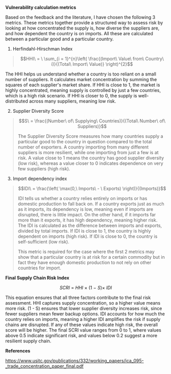 **Vulnerability calculation metrics**

Based on the feedback and the literature, I have chosen the following 3
metrics. These metrics together provide a structured way to assess risk
by looking at how concentrated the supply is, how diverse the suppliers
are, and how dependent the country is on imports. All these are
calculated between a particular good and a particular country.

1.  Herfindahl-Hirschman Index

> $$HHI\  = \ \sum_{i = 1}^{n}\left( \frac{(Import\ Value\ from\ Country\ i)}{(Total\ Import\ Value)} \right)^{2}$$

The HHI helps us understand whether a country is too reliant on a small
number of suppliers. It calculates market concentration by summing the
squares of each supplier's market share. If HHI is close to 1, the
market is highly concentrated, meaning supply is controlled by just a
few countries, which is a high risk scenario. If HHI is closer to 0, the
supply is well-distributed across many suppliers, meaning low risk.

2.  Supplier Diversity Score

> $$S\  = \frac{(Number\ of\ Supplying\ Countries)}{(Total\ Number\ of\ Suppliers)}$$
>
> The Supplier Diversity Score measures how many countries supply a
> particular good to the country in question compared to the total number of exporters. 
> A country importing from many different suppliers is more
> resilient, while one importing from just a few is at risk. A value close
> to 1 means the country has good supplier diversity (low risk), whereas
> a value closer to 0 indicates dependence on very few suppliers (high
> risk).

3.  Import dependency index

> $$IDI\  = \frac{\left( \max(0,\ Imports\  - \ Exports) \right)}{(Imports)}$$
>
> IDI tells us whether a country relies entirely on imports or has
> domestic production to fall back on. If a country exports just as much
> as it imports, its dependency is low, meaning even if imports are
> disrupted, there is little impact. On the other hand, if it imports
> far more than it exports, it has high dependency, meaning higher risk.
> The IDI is calculated as the difference between imports and exports,
> divided by total imports. If IDI is close to 1, the country is highly
> dependent on imports (high risk). If IDI is close to 0, the country is
> self-sufficient (low risk).
>
> This metric is required for the case where the first 2 metrics may
> show that a particular country is at risk for a certain commodity but
> in fact they have enough domestic production to not rely on other
> countries for import.

**Final Supply Chain Risk Index**

$$SCRI\  = \ HHI\  \times \ (1\  - \ S) \times \ IDI$$

This equation ensures that all three factors contribute to the final
risk assessment. HHI captures supply concentration, so a higher value
means more risk. (1 - S) ensures that lower supplier diversity increases
risk, since fewer suppliers mean fewer backup options. IDI accounts for
how much the country relies on imports, meaning a higher IDI amplifies
the risk if supply chains are disrupted. If any of these values indicate
high risk, the overall score will be higher. The final SCRI value ranges
from 0 to 1, where values above 0.5 indicate significant risk, and
values below 0.2 suggest a more resilient supply chain.

**References**

<https://www.usitc.gov/publications/332/working_papers/ica_095-_trade_concentration_paper_final.pdf>

